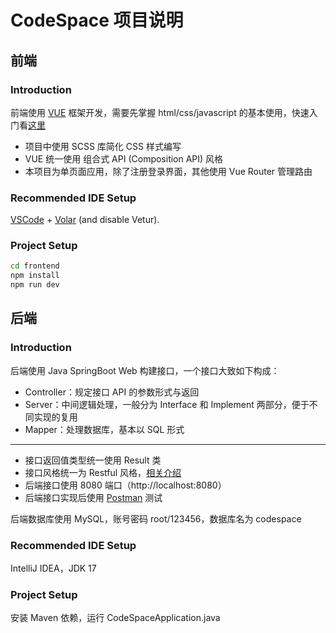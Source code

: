 # CodeSpace 项目说明

## 前端

### Introduction 

前端使用 [VUE](https://cn.vuejs.org/) 框架开发，需要先掌握 html/css/javascript 的基本使用，快速入门看[这里](https://developer.mozilla.org/zh-CN/docs/Learn/Getting_started_with_the_web/HTML_basics)


- 项目中使用 SCSS 库简化 CSS 样式编写
- VUE 统一使用 组合式 API (Composition API) 风格
- 本项目为单页面应用，除了注册登录界面，其他使用 Vue Router 管理路由

### Recommended IDE Setup

[VSCode](https://code.visualstudio.com/) + [Volar](https://marketplace.visualstudio.com/items?itemName=Vue.volar) (and disable Vetur).

### Project Setup

```sh
cd frontend
npm install
npm run dev
```

## 后端

### Introduction 

后端使用 Java SpringBoot Web 构建接口，一个接口大致如下构成：

- Controller：规定接口 API 的参数形式与返回
- Server：中间逻辑处理，一般分为 Interface 和 Implement 两部分，便于不同实现的复用
- Mapper：处理数据库，基本以 SQL 形式

---

- 接口返回值类型统一使用 Result 类  
- 接口风格统一为 Restful 风格，[相关介绍](http://ruanyifeng.com/blog/2014/05/restful_api.html)
- 后端接口使用 8080 端口（http://localhost:8080） 
- 后端接口实现后使用 [Postman](https://www.postman.com/) 测试


后端数据库使用 MySQL，账号密码 root/123456，数据库名为 codespace

### Recommended IDE Setup

IntelliJ IDEA，JDK 17

### Project Setup

安装 Maven 依赖，运行 CodeSpaceApplication.java
